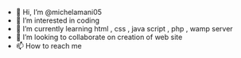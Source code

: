 - 👋 Hi, I’m @michelamani05
- 👀 I’m interested in coding
- 🌱 I’m currently learning html , css , java script , php , wamp server
- 💞️ I’m looking to collaborate on creation of web site 
- 📫 How to reach me 

<!---
michelamani05/michelamani05 is a ✨ special ✨ repository because its `README.md` (this file) appears on your GitHub profile.
You can click the Preview link to take a look at your changes.
--->
